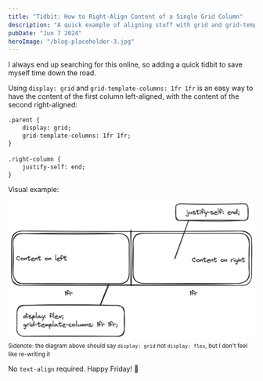 ```yaml
---
title: "Tidbit: How to Right-Align Content of a Single Grid Column"
description: "A quick example of aligning stuff with grid and grid-template-columns"
pubDate: "Jun 7 2024"
heroImage: "/blog-placeholder-3.jpg"
---
```


I always end up searching for this online, so adding a quick tidbit to save myself time down the road.

Using `display: grid` and `grid-template-columns: 1fr 1fr` is an easy way to have the content of the first column left-aligned, with the content of the second right-aligned:

```
.parent {
    display: grid;
    grid-template-columns: 1fr 1fr;
}

.right-column {
    justify-self: end;
}
```

Visual example:

![A visual example of the aforementioned CSS](../../../src/images/align-right-grid-template-column.png)
<small>Sidenote: the diagram above should say `display: grid` not `display: flex`, but I don't feel like re-writing it</small>

No `text-align` required. Happy Friday! 🍺

